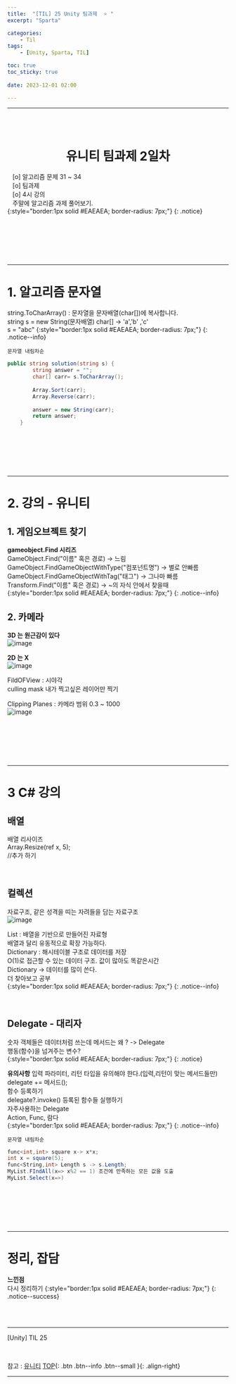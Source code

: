 ```yaml
---
title:  "[TIL] 25 Unity 팀과제  ⭐ "
excerpt: "Sparta"

categories:
    - Til
tags:
    - [Unity, Sparta, TIL]

toc: true
toc_sticky: true
 
date: 2023-12-01 02:00

---
```

- - -


<BR><BR>


<center><H1>  유니티 팀과제 2일차 </H1></center>

&nbsp;&nbsp; [o] 알고리즘 문제   31 ~ 34    
&nbsp;&nbsp; [o] 팀과제   
&nbsp;&nbsp; [o] 4시 강의   
&nbsp;&nbsp; 주말에 알고리즘 과제 풀어보기.  
{:style="border:1px solid #EAEAEA; border-radius: 7px;"}
{: .notice}  

<br><br><br><br><br>
- - - 

# 1. 알고리즘 문자열
string.ToCharArray() :  문자열을 문자배열(char[])에 복사합니다.  
string s = new String(문자배열) char[]   -> 'a','b' ,'c'  
s = "abc"
{:style="border:1px solid #EAEAEA; border-radius: 7px;"}
{: .notice--info}   
<div class="notice--primary" markdown="1"> 

`문자열 내림차순`
```c# 
public string solution(string s) {
        string answer = "";
        char[] carr= s.ToCharArray();
        
        Array.Sort(carr);
        Array.Reverse(carr);
        
        answer = new String(carr);
        return answer;
    }
```
</div>

<br><br><br><br><br>
- - - 

# 2. 강의 - 유니티  

## 1. 게임오브젝트 찾기
**gameobject.Find 시리즈**  
GameObject.Find("이름" 혹은 경로) -> 느림  
GameObject.FindGameObjectWithType("컴포넌트명") -> 별로 안빠름  
GameObject.FindGameObjectWithTag("태그") -> 그나마 빠름  
Transform.Find("이름" 혹은 경로)  -> ~의 자식 안에서 찾을때  
{:style="border:1px solid #EAEAEA; border-radius: 7px;"}
{: .notice--info} 
<br>

## 2. 카메라
**3D 는 원근감이 있다**  
![image](https://github.com/levell1/levell1.github.io/assets/96651722/d6d8f31a-e618-4302-83fd-4c74001c9629)


**2D 는 X**  
![image](https://github.com/levell1/levell1.github.io/assets/96651722/eaed8fa8-5573-4b17-a1e5-8c53b0f52ad2)


FildOFView : 시야각  
culling mask 내가 찍고싶은 레이어만 찍기  

Clipping Planes : 카메라 범위 0.3 ~ 1000  
![image](https://github.com/levell1/levell1.github.io/assets/96651722/6540ccc2-10ef-406d-8a35-4c61870f4d06)

<br><br><br><br><br>
- - - 

# 3 C# 강의

## 배열

배열 리사이즈  
Array.Resize(ref x, 5);  
//추가 하기

<br>

## 컬렉션
자료구조, 같은 성격을 띠는 자려들을 담는 자료구조  
![image](https://github.com/levell1/levell1.github.io/assets/96651722/44fbc49a-38a4-4276-af37-7a589aa751cb)

List : 배열을 기반으로 만들어진 자료형  
배열과 달리 유동적으로 확장 가능하다.  
Dictionary : 해시테이블 구조로 데이터를 저장  
O(1)로 접근할 수 있는 데이터 구조. 값이 많아도 똑같은시간  
Dictionary -> 데이터를 많이 쓴다.  
더 찾아보고 공부  
{:style="border:1px solid #EAEAEA; border-radius: 7px;"}
{: .notice--info}  

<br>

## Delegate - 대리자
숫자 객체들은 데이터처럼 쓰는데 메서드는 왜 ? -> Delegate   
행동(함수)을 넘겨주는 변수?  
{:style="border:1px solid #EAEAEA; border-radius: 7px;"}
{: .notice}  

**유의사항**
입력 파라미터, 리턴 타입을 유의해야 한다.(입력,리턴이 맞는 메서드들만)  
delegate += 메서드();  
함수 등록하기  
delegate?.invoke() 등록된 함수들 실행하기  
자주사용하는 Delegate  
Action, Func, 람다  
{:style="border:1px solid #EAEAEA; border-radius: 7px;"}
{: .notice--info}  


<div class="notice--primary" markdown="1"> 

`문자열 내림차순`
```c# 
func<int,int> square x-> x*x;
int x = square(5);
func<String,int> Length s -> s.Length;
MyList.FIndAll(x=> x%2 == 1) 조건에 만족하는 모든 값을 도출
MyList.Select(x=>) 
```
</div>

<br><br><br><br><br>
- - - 

# 정리, 잡담

**느낀점**  
다시 정리하기
{:style="border:1px solid #EAEAEA; border-radius: 7px;"}
{: .notice--success}


<br><br>
- - - 

[Unity] TIL 25

<br>

참고 : [유니티](https://docs.unity3d.com/kr/)
[TOP](#){: .btn .btn--info .btn--small }{: .align-right}
<br>
- - -
